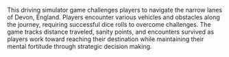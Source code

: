 This driving simulator game challenges players to navigate the narrow lanes of Devon, England. Players encounter various vehicles and obstacles along the journey, requiring successful dice rolls to overcome challenges. The game tracks distance traveled, sanity points, and encounters survived as players work toward reaching their destination while maintaining their mental fortitude through strategic decision making.

<!-- Generated from commit: 7312c5af1360c9f03e81d4eb621b9f08bf050f57 -->